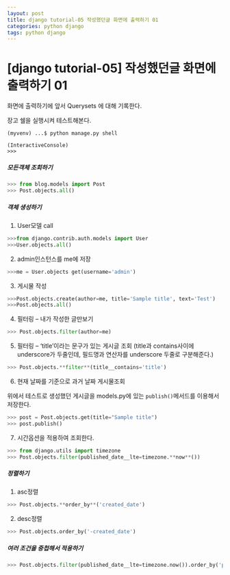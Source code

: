 ```yaml
---
layout: post
title: django tutorial-05 작성했던글 화면에 출력하기 01
categories: python django
tags: python django
---
```


# [django tutorial-05] 작성했던글 화면에 출력하기 01



화면에 출력하기에 앞서 Querysets 에 대해 기록한다.

장고 쉘을 실행시켜 테스트해본다.

```shell
(myvenv) ...$ python manage.py shell

(InteractiveConsole)
>>>
```



##### 모든객체 조회하기

```python
>>> from blog.models import Post
>>> Post.objects.all()
```



##### 객체 생성하기

1. User모델 call

```python
>>>from django.contrib.auth.models import User
>>>User.objects.all()
```



2. admin인스턴스를 me에 저장

```python
>>>me = User.objects get(username='admin')
```



3. 게시물 작성

```python
>>>Post.objects.create(author=me, title='Sample title', text='Test')
>>>Post.objects.all()
```



4. 필터링 – 내가 작성한 글만보기

```python
>>> Post.objects.filter(author=me)
```



5. 필터링 – ‘title’이라는 문구가 있는 게시글 조회
   (title과 contains사이에 underscore가 두줄인데, 필드명과 연산자를 underscore 두줄로 구분해준다.)

```python
>>> Post.objects.**filter**(title__contains='title')
```



6. 현재 날짜를 기준으로 과거 날짜 게시물조회

위에서 테스트로 생성했던 게시글을 models.py에 있는 `publish()`메서드를 이용해서 저장한다.

```python
>>> post = Post.objects.get(title="Sample title")
>>> post.publish()
```



7. 시간옵션을 적용하여 조회한다.

```python
>>> from django.utils import timezone
>>> Post.objects.filter(published_date__lte=timezone.**now**())
```





##### 정렬하기

1. asc정렬

```python
>>> Post.objects.**order_by**('created_date')
```



2. desc정렬

```python
>>> Post.objects.order_by('-created_date')
```



##### 여러 조건을 중첩해서 적용하기

```python
>>> Post.objects.filter(published_date__lte=timezone.now()).order_by('published_date')
```



 